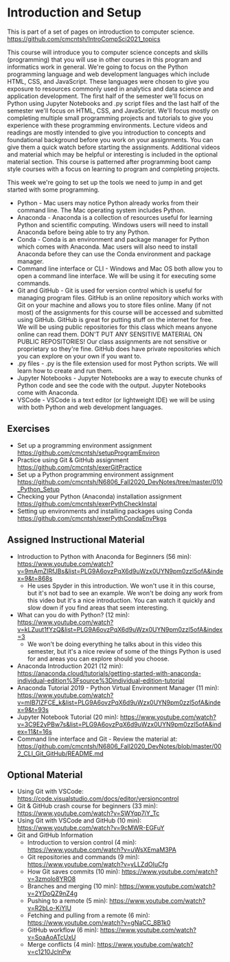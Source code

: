 # Introduction and Setup

This is part of a set of pages on introduction to computer science. https://github.com/cmcntsh/IntroCompSci2021_topics

This course will introduce you to computer science concepts and skills (programming) that you will use in other courses in this program and informatics work in general. We're going to focus on the Python programming language and web development languages which include HTML, CSS, and JavaScript. These languages were chosen to give you exposure to resources commonly used in analytics and data science and application development. The first half of the semester we'll focus on Python using Jupyter Notebooks and .py script files and the last half of the semester we'll focus on HTML, CSS, and JavaScript. We'll focus mostly on completing multiple small programming projects and tutorials to give you experience with these programming environments. Lecture videos and readings are mostly intended to give you introduction to concepts and foundational background before you work on your assignments. You can give them a quick watch before starting the assignments. Additional videos and material which may be helpful or interesting is included in the optional material section. This course is patterned after programming boot camp style courses with a focus on learning to program and completing projects.

This week we're going to set up the tools we need to jump in and get started with some programming.

* Python - Mac users may notice Python already works from their command line. The Mac operating system includes Python.
* Anaconda - Anaconda is a collection of resources useful for learning Python and scientific computing. Windows users will need to install Anaconda before being able to try any Python.
* Conda - Conda is an environment and package manager for Python which comes with Anaconda. Mac users will also need to install Anaconda before they can use the Conda environment and package manager.
* Command line interface or CLI - Windows and Mac OS both allow you to open a command line interface. We will be using it for executing some commands.
* Git and GitHub - Git is used for version control which is useful for managing program files. GitHub is an online repository which works with Git on your machine and allows you to store files online. Many (if not most) of the assignments for this course will be accessed and submitted using GitHub. GitHub is great for putting stuff on the internet for free. We will be using public repositories for this class which means anyone online can read them. DON'T PUT ANY SENSITIVE MATERIAL ON PUBLIC REPOSITORIES! Our class assignments are not sensitive or proprietary so they're fine. GitHub does have private repositories which you can explore on your own if you want to.
* .py files - .py is the file extension used for most Python scripts. We will learn how to create and run them.
* Jupyter Notebooks - Jupyter Notebooks are a way to execute chunks of Python code and see the code with the output. Jupyter Notebooks come with Anaconda.
* VSCode - VSCode is a text editor (or lightweight IDE) we will be using with both Python and web development languages.

## Exercises

* Set up a programming environment assignment https://github.com/cmcntsh/setupProgramEnviron
* Practice using Git & GitHub assignment https://github.com/cmcntsh/exerGitPractice
* Set up a Python programming environment assignment https://github.com/cmcntsh/N6806_Fall2020_DevNotes/tree/master/010_Python_Setup
* Checking your Python (Anaconda) installation assignment https://github.com/cmcntsh/exerPythCheckInstal
* Setting up environments and installing packages using Conda https://github.com/cmcntsh/exerPythCondaEnvPkgs

## Assigned Instructional Material

* Introduction to Python with Anaconda for Beginners (56 min): https://www.youtube.com/watch?v=9mAmZIRfJBs&list=PLG9A6ovzPqX6d9uWzx0UYN9pm0zzl5ofA&index=9&t=868s
  * He uses Spyder in this introduction. We won't use it in this course, but it's not bad to see an example. We won't be doing any work from this video but it's a nice introduction. You can watch it quickly and slow down if you find areas that seem interesting.
* What can you do with Python? (12 min): https://www.youtube.com/watch?v=kLZuut1fYzQ&list=PLG9A6ovzPqX6d9uWzx0UYN9pm0zzl5ofA&index=3
  * We won't be doing everything he talks about in this video this semester, but it's a nice review of some of the things Python is used for and areas you can explore should you choose.
* Anaconda Introduction 2021 (12 min): https://anaconda.cloud/tutorials/getting-started-with-anaconda-individual-edition%3Fsource%3Dindividual-edition-tutorial
* Anaconda Tutorial 2019 - Python Virtual Environment Manager (11 min): https://www.youtube.com/watch?v=mIB7IZFCE_k&list=PLG9A6ovzPqX6d9uWzx0UYN9pm0zzl5ofA&index=9&t=93s
* Jupyter Notebook Tutorial (20 min): https://www.youtube.com/watch?v=3C9E2yPBw7s&list=PLG9A6ovzPqX6d9uWzx0UYN9pm0zzl5ofA&index=11&t=16s
* Command line interface and Git - Review the material at: https://github.com/cmcntsh/N6806_Fall2020_DevNotes/blob/master/002_CLI_Git_GitHub/README.md

## Optional Material

* Using Git with VSCode: https://code.visualstudio.com/docs/editor/versioncontrol
* Git & GitHub crash course for beginners (33 min): https://www.youtube.com/watch?v=SWYqp7iY_Tc
* Using Git with VSCode and GitHub (10 min): https://www.youtube.com/watch?v=9cMWR-EGFuY
* Git and GitHub Information
  * Introduction to version control (4 min): https://www.youtube.com/watch?v=uWsXEmaM3PA
  * Git repositories and commands (9 min): https://www.youtube.com/watch?v=yLLZdOIuCfg
  * How Git saves commits (10 min): https://www.youtube.com/watch?v=3zmolo8YRO8
  * Branches and merging (10 min): https://www.youtube.com/watch?v=2YDoQZ9nZ4g
  * Pushing to a remote (5 min): https://www.youtube.com/watch?v=R2bLo-KiYlU
  * Fetching and pulling from a remote (6 min): https://www.youtube.com/watch?v=gNaCC_8B1k0
  * GitHub workflow (6 min): https://www.youtube.com/watch?v=SoaAoATcUxU
  * Merge conflicts (4 min): https://www.youtube.com/watch?v=c1210JclnPw
